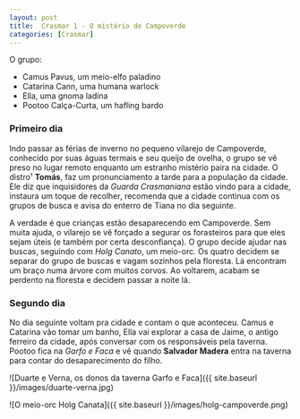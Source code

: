 ```yaml
---
layout: post
title:  Crasmar 1 - O mistério de Campoverde
categories: [Crasmar]
---
```


O grupo:
- Camus Pavus, um meio-elfo paladino
- Catarina Cann, uma humana warlock
- Ella, uma gnoma ladina
- Pootoo Calça-Curta, um hafling bardo

### Primeiro dia
Indo passar as férias de inverno no pequeno vilarejo de Campoverde, conhecido por suas águas termais e seu queijo de ovelha, o grupo se vê preso no lugar remoto enquanto um estranho mistério paira na cidade. O distro¹ **Tomás**, faz um pronunciamento a tarde para a população da cidade. Ele diz que inquisidores da *Guarda Crasmaniana* estão vindo para a cidade, instaura um toque de recolher, recomenda que a cidade continua com os grupos de busca e avisa do enterro de Tiana no dia seguinte.

A verdade é que crianças estão desaparecendo em Campoverde. Sem muita ajuda, o vilarejo se vê forçado a segurar os forasteiros para que eles sejam úteis (e também por certa desconfiança). O grupo decide ajudar nas buscas, seguindo com *Holg Canato*, um meio-orc. Os quatro decidem se separar do grupo de buscas e vagam sozinhos pela floresta. Lá encontram um braço numa árvore com muitos corvos. Ao voltarem, acabam se perdento na floresta e decidem passar a noite lá.

### Segundo dia
No dia seguinte voltam pra cidade e contam o que aconteceu. Camus e Catarina vão tomar um banho, Ella vai explorar a casa de Jaime, o antigo ferreiro da cidade, após conversar com os responsáveis pela taverna. Pootoo fica na *Garfo e Faca* e vê quando **Salvador Madera** entra na taverna para contar do desaparecimento do filho.

![Duarte e Verna, os donos da taverna Garfo e Faca]({{ site.baseurl }}/images/duarte-verna.jpg)

![O meio-orc Holg Canata]({{ site.baseurl }}/images/holg-campoverde.png)